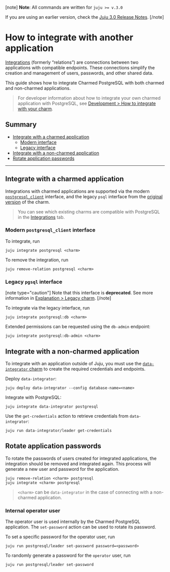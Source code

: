 [note]
**Note**: All commands are written for `juju >= v.3.0`

If you are using an earlier version, check the [Juju 3.0 Release Notes](https://juju.is/docs/juju/roadmap#heading--juju-3-0-0---22-oct-2022).
[/note]

# How to integrate with another application

[Integrations](https://juju.is/docs/juju/relation) (formerly “relations”) are connections between two applications with compatible endpoints. These connections simplify the creation and management of users, passwords, and other shared data.

This guide shows how to integrate Charmed PostgreSQL with both charmed and non-charmed applications.

> For developer information about how to integrate your own charmed application with PostgreSQL, see [Development > How to integrate with your charm](/t/11865).

## Summary
* [Integrate with a charmed application](#integrate-with-a-charmed-application)
  * [Modern interface](#modern-interface)
  * [Legacy interface](#legacy-interface)
* [Integrate with a non-charmed application](#integrate-with-a-non-charmed-application)
* [Rotate application passwords](#rotate-application-passwords)

---

## Integrate with a charmed application

Integrations with charmed applications are supported via the modern [`postgresql_client`](https://github.com/canonical/charm-relation-interfaces/blob/main/interfaces/postgresql_client/v0/README.md) interface, and the legacy `psql` interface from the [original version](https://launchpad.net/postgresql-charm) of the charm.

> You can see which existing charms are compatible with PostgreSQL in the [Integrations](https://charmhub.io/postgresql/integrations) tab.

### Modern `postgresql_client` interface
To integrate, run
```shell
juju integrate postgresql <charm>
```

To remove the integration, run
```shell
juju remove-relation postgresql <charm>
```

### Legacy `pgsql` interface
[note type="caution"]
Note that this interface is **deprecated**.
See more information in [Explanation > Legacy charm](/t/10690).
[/note]

To integrate via the legacy interface, run
 ```shell
juju integrate postgresql:db <charm>
```

Extended permissions can be requested using the `db-admin` endpoint:
```shell
juju integrate postgresql:db-admin <charm>
```

## Integrate with a non-charmed application

To integrate with an application outside of Juju, you must use the [`data-integrator` charm](https://charmhub.io/data-integrator) to create the required credentials and endpoints.

Deploy `data-integrator`:
```shell
juju deploy data-integrator --config database-name=<name>
```

Integrate with PostgreSQL:
```shell
juju integrate data-integrator postgresql
```

Use the `get-credentials` action to retrieve credentials from `data-integrator`:
```shell
juju run data-integrator/leader get-credentials
```

## Rotate application passwords
To rotate the passwords of users created for integrated applications, the integration should be removed and integrated again. This process will generate a new user and password for the application.

```shell
juju remove-relation <charm> postgresql
juju integrate <charm> postgresql
```
>`<charm>` can be `data-integrator` in the case of connecting with a non-charmed application.

### Internal operator user
The operator user is used internally by the Charmed PostgreSQL application. The `set-password` action can be used to rotate its password.

To set a specific password for the operator user, run
```shell
juju run postgresql/leader set-password password=<password>
```

To randomly generate a password for the `operator` user, run
```shell
juju run postgresql/leader set-password
```